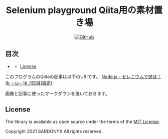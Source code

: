 <h1 align="center">Selenium playground Qiita用の素材置き場</h1>

<div align="center"><a href="https://opensource.org/licenses/MIT"><img alt="GitHub" src="https://img.shields.io/github/license/SARDONYX-sard/nodejs-website-autorun-set"></a>
</div>

## 目次

<!-- TOC depthFrom:2 -->

* [](#)
  * [License](#license)

<!-- /TOC -->
このプログラムのQiitaの記事は以下のURIです。
[Node.js - セレニウムで遊ぼ！(b ・ω・)b :1日目(設定)](https://qiita.com/SARDONYX/items/89491bda9769b8e75e42)

画像と記事に使ったマークダウンを置いておきます。

## License

The library is available as open source under the terms of the [MIT License](http://opensource.org/licenses/MIT).

Copyright 2021 SARDONYX All rights reserved.
